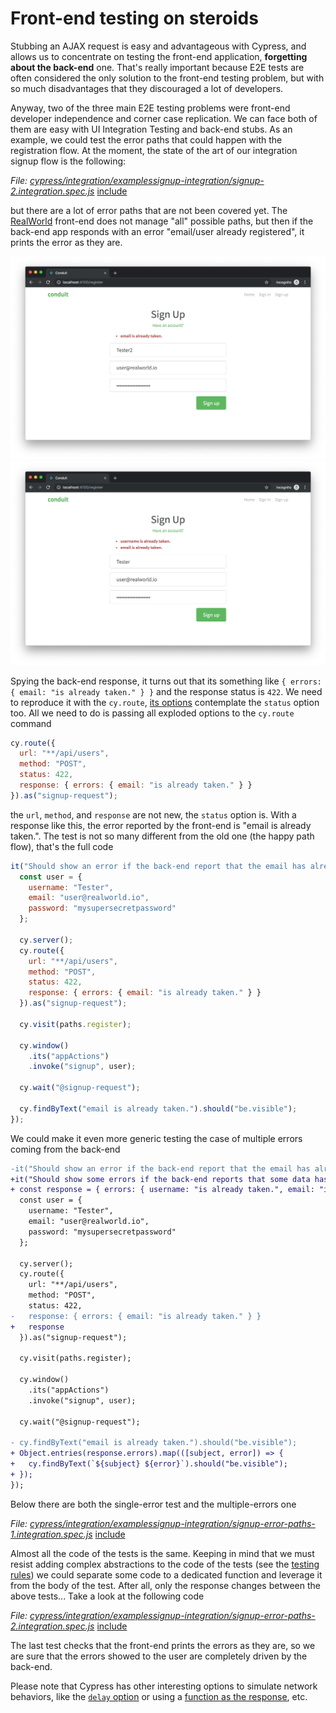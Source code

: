 # Front-end testing on steroids

Stubbing an AJAX request is easy and advantageous with Cypress, and allows us to concentrate on testing the front-end application, **forgetting about the back-end** one. That's really important because E2E tests are often considered the only solution to the front-end testing problem, but with so much disadvantages that they discouraged a lot of developers.

Anyway, two of the three main E2E testing problems were front-end developer independence and corner case replication. We can face both of them are easy with UI Integration Testing and back-end stubs. As an example, we could test the error paths that could happen with the registration flow. At the moment, the state of the art of our integration signup flow is the following:

<i>File: <a href="../cypress/integration/examples/signup-integration/signup-2.integration.spec.js" target="_blank">cypress/integration/examplessignup-integration/signup-2.integration.spec.js</a></i>
[include](../cypress/integration/examples/signup-integration/signup-2.integration.spec.js)

but there are a lot of error paths that are not been covered yet. The [RealWorld](realworld-project.md) front-end does not manage "all" possible paths, but then if the back-end app responds with an error "email/user already registered", it prints the error as they are.

![email already used](../assets/images/error-path-1.png)
![email and username already used](../assets/images/error-path-2.png)

Spying the back-end response, it turns out that its something like `{ errors: { email: "is already taken." } }` and the response status is `422`. We need to reproduce it with the `cy.route`, [its options](https://docs.cypress.io/api/commands/route.html#Arguments) contemplate the `status` option too. All we need to do is passing all exploded options to the `cy.route` command

```javascript
cy.route({
  url: "**/api/users",
  method: "POST",
  status: 422,
  response: { errors: { email: "is already taken." } }
}).as("signup-request");
```

the `url`, `method`, and `response` are not new, the `status` option is. With a response like this, the error reported by the front-end is "email is already taken.". The test is not so many different from the old one (the happy path flow), that's the full code

```javascript
it("Should show an error if the back-end report that the email has already been used", () => {
  const user = {
    username: "Tester",
    email: "user@realworld.io",
    password: "mysupersecretpassword"
  };

  cy.server();
  cy.route({
    url: "**/api/users",
    method: "POST",
    status: 422,
    response: { errors: { email: "is already taken." } }
  }).as("signup-request");

  cy.visit(paths.register);

  cy.window()
    .its("appActions")
    .invoke("signup", user);

  cy.wait("@signup-request");

  cy.findByText("email is already taken.").should("be.visible");
});
```

We could make it even more generic testing the case of multiple errors coming from the back-end

```diff
-it("Should show an error if the back-end report that the email has already been used", () => {
+it("Should show some errors if the back-end reports that some data has already been used", () => {
+ const response = { errors: { username: "is already taken.", email: "is already taken." } };
  const user = {
    username: "Tester",
    email: "user@realworld.io",
    password: "mysupersecretpassword"
  };

  cy.server();
  cy.route({
    url: "**/api/users",
    method: "POST",
    status: 422,
-   response: { errors: { email: "is already taken." } }
+   response
  }).as("signup-request");

  cy.visit(paths.register);

  cy.window()
    .its("appActions")
    .invoke("signup", user);

  cy.wait("@signup-request");

- cy.findByText("email is already taken.").should("be.visible");
+ Object.entries(response.errors).map(([subject, error]) => {
+   cy.findByText(`${subject} ${error}`).should("be.visible");
+ });
});
```

Below there are both the single-error test and the multiple-errors one

<i>File: <a href="../cypress/integration/examples/signup-integration/signup-error-paths-1.integration.spec.js" target="_blank">cypress/integration/examplessignup-integration/signup-error-paths-1.integration.spec.js</a></i>
[include](../cypress/integration/examples/signup-integration/signup-error-paths-1.integration.spec.js)

Almost all the code of the tests is the same. Keeping in mind that we must resist adding complex abstractions to the code of the tests (see the [testing rules](testing-rules.md)<!--TODO: link directly the correct paragraph-->) we could separate some code to a dedicated function and leverage it from the body of the test. After all, only the response changes between the above tests... Take a look at the following code

<i>File: <a href="../cypress/integration/examples/signup-integration/signup-error-paths-2.integration.spec.js" target="_blank">cypress/integration/examplessignup-integration/signup-error-paths-2.integration.spec.js</a></i>
[include](../cypress/integration/examples/signup-integration/signup-error-paths-2.integration.spec.js)

The last test checks that the front-end prints the errors as they are, so we are sure that the errors showed to the user are completely driven by the back-end.

Please note that Cypress has other interesting options to simulate network behaviors, like the [`delay` option](https://docs.cypress.io/api/commands/route.html#Use-delays-for-responses) or using a [function as the response](https://docs.cypress.io/api/commands/route.html#Set-the-routing-options-using-a-callback-function), etc.

<!--
e2e solo per happy path
 -->
